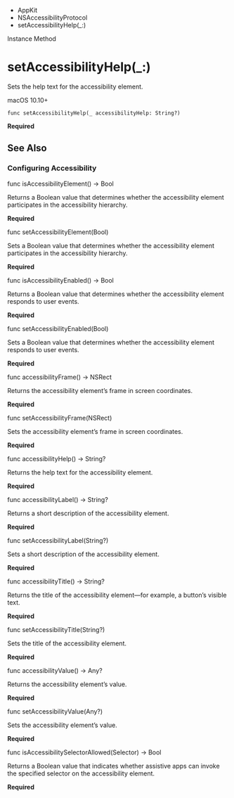 

- AppKit
- NSAccessibilityProtocol
-  setAccessibilityHelp(\_:) 

Instance Method

# setAccessibilityHelp(\_:)

Sets the help text for the accessibility element.

macOS 10.10+

``` source
func setAccessibilityHelp(_ accessibilityHelp: String?)
```

**Required**

## See Also

### Configuring Accessibility

func isAccessibilityElement() -> Bool

Returns a Boolean value that determines whether the accessibility element participates in the accessibility hierarchy.

**Required**

func setAccessibilityElement(Bool)

Sets a Boolean value that determines whether the accessibility element participates in the accessibility hierarchy.

**Required**

func isAccessibilityEnabled() -> Bool

Returns a Boolean value that determines whether the accessibility element responds to user events.

**Required**

func setAccessibilityEnabled(Bool)

Sets a Boolean value that determines whether the accessibility element responds to user events.

**Required**

func accessibilityFrame() -> NSRect

Returns the accessibility element’s frame in screen coordinates.

**Required**

func setAccessibilityFrame(NSRect)

Sets the accessibility element’s frame in screen coordinates.

**Required**

func accessibilityHelp() -> String?

Returns the help text for the accessibility element.

**Required**

func accessibilityLabel() -> String?

Returns a short description of the accessibility element.

**Required**

func setAccessibilityLabel(String?)

Sets a short description of the accessibility element.

**Required**

func accessibilityTitle() -> String?

Returns the title of the accessibility element—for example, a button’s visible text.

**Required**

func setAccessibilityTitle(String?)

Sets the title of the accessibility element.

**Required**

func accessibilityValue() -> Any?

Returns the accessibility element’s value.

**Required**

func setAccessibilityValue(Any?)

Sets the accessibility element’s value.

**Required**

func isAccessibilitySelectorAllowed(Selector) -> Bool

Returns a Boolean value that indicates whether assistive apps can invoke the specified selector on the accessibility element.

**Required**

